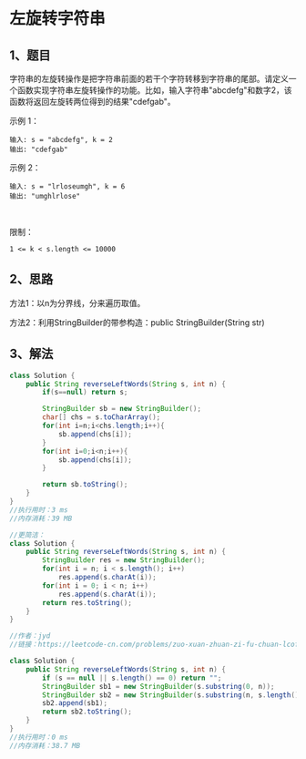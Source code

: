 # 左旋转字符串

## 1、题目

字符串的左旋转操作是把字符串前面的若干个字符转移到字符串的尾部。请定义一个函数实现字符串左旋转操作的功能。比如，输入字符串"abcdefg"和数字2，该函数将返回左旋转两位得到的结果"cdefgab"。

示例 1：

	输入: s = "abcdefg", k = 2
	输出: "cdefgab"

示例 2：

	输入: s = "lrloseumgh", k = 6
	输出: "umghlrlose"
 

限制：

	1 <= k < s.length <= 10000


## 2、思路

方法1：以n为分界线，分来遍历取值。

方法2：利用StringBuilder的带参构造：public StringBuilder(String str)

## 3、解法

```java
class Solution {
    public String reverseLeftWords(String s, int n) {
        if(s==null) return s;

        StringBuilder sb = new StringBuilder();
        char[] chs = s.toCharArray();
        for(int i=n;i<chs.length;i++){
            sb.append(chs[i]);
        }
        for(int i=0;i<n;i++){
            sb.append(chs[i]);
        }

        return sb.toString();
    }
}
//执行用时：3 ms
//内存消耗：39 MB

//更简洁：
class Solution {
    public String reverseLeftWords(String s, int n) {
        StringBuilder res = new StringBuilder();
        for(int i = n; i < s.length(); i++)
            res.append(s.charAt(i));
        for(int i = 0; i < n; i++)
            res.append(s.charAt(i));
        return res.toString();
    }
}

//作者：jyd
//链接：https://leetcode-cn.com/problems/zuo-xuan-zhuan-zi-fu-chuan-lcof/solution/mian-shi-ti-58-ii-zuo-xuan-zhuan-zi-fu-chuan-qie-p/

```

```java
class Solution {
    public String reverseLeftWords(String s, int n) {
        if (s == null || s.length() == 0) return "";
        StringBuilder sb1 = new StringBuilder(s.substring(0, n));
        StringBuilder sb2 = new StringBuilder(s.substring(n, s.length()));
        sb2.append(sb1);
        return sb2.toString();
    }
}
//执行用时：0 ms
//内存消耗：38.7 MB
```